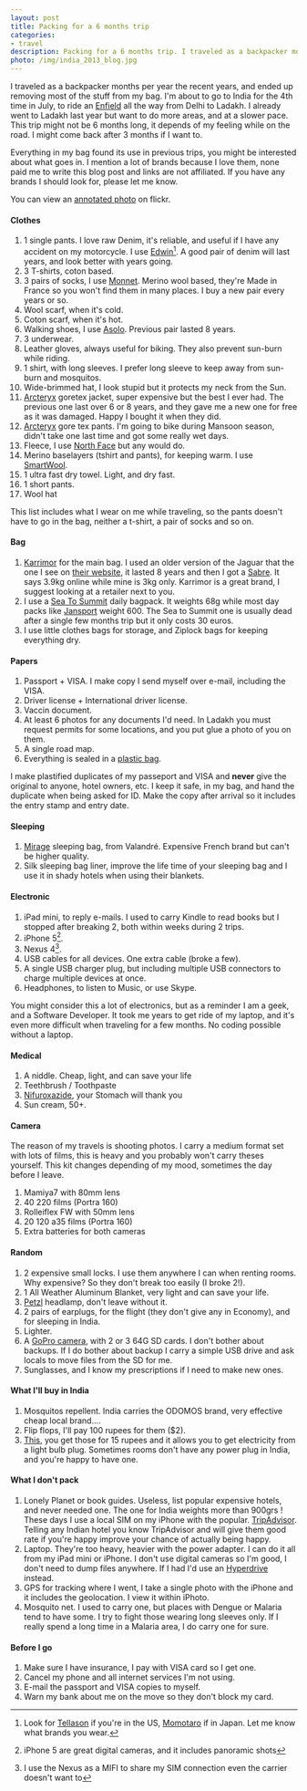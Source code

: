 ```yaml
--- 
layout: post
title: Packing for a 6 months trip
categories: 
- travel
description: Packing for a 6 months trip. I traveled as a backpacker months per years the recent years, and ended up removing most of the stuff from my bag. This is what I pack.
photo: /img/india_2013_blog.jpg
---
```


I traveled as a backpacker months per year the recent years, and ended up
removing most of the stuff from my bag. I'm about to go to India for the 4th
time in July, to ride an [Enfield](http://royalenfield.com/) all the way from
Delhi to Ladakh. I already went to Ladakh last year but want to do more areas,
and at a slower pace. This trip might not be 6 months long, it depends of my
feeling while on the road. I might come back after 3 months if I want to.

Everything in my bag found its use in previous trips, you might be interested
about what goes in. I mention a lot of brands because I love them, none paid me
to write this blog post and links are not affiliated. If you have any brands I
should look for, please let me know.

You can view an [annotated
photo](http://www.flickr.com/photos/penso/9056928803/) on flickr.

#### Clothes

1. 1 single pants. I love raw Denim, it's reliable, and useful if I have any
	accident on my motorcycle. I use [Edwin](http://www.edwin-europe.com/)[^1]. A
	good pair of denim will last years, and look better with years going.
2. 3 T-shirts, coton based.
3. 3 pairs of socks, I use [Monnet](http://www.monnet-sports.com/). Merino wool
	based, they're Made in France so you won't find them in many places. I buy a
	new pair every years or so.
4. Wool scarf, when it's cold.
5. Coton scarf, when it's hot.
6. Walking shoes, I use [Asolo](http://www.asolo.com/). Previous pair lasted 8 years.
7. 3 underwear.
8. Leather gloves, always useful for biking. They also prevent sun-burn while
	riding.
9. 1 shirt, with long sleeves. I prefer long sleeve to keep away from
	sun-burn and mosquitos.
10. Wide-brimmed hat, I look stupid but it protects my neck from the Sun.
11. [Arcteryx](http://www.arcteryx.com/) goretex jacket, super expensive but
	the best I ever had. The previous one last over 6 or 8 years, and they gave
	me a new one for free as it was damaged. Happy I bought it when they did.
12. [Arcteryx](http://www.arcteryx.com/) gore tex pants. I'm going to
	bike during Mansoon season, didn't take one last time and got some really wet
	days.
13. Fleece, I use [North Face](http://www.northface.com) but any would do.
14. Merino baselayers (tshirt and pants), for keeping warm. I use
	[SmartWool](http://www.smartwool.com/).
15. 1 ultra fast dry towel. Light, and dry fast.
16. 1 short pants.
17. Wool hat

This list includes what I wear on me while traveling, so the pants doesn't have
to go in the bag, neither a t-shirt, a pair of socks and so on.

#### Bag

1. [Karrimor](http://www.karrimor.com/) for the main bag. I used an older
version of the Jaguar that the one I see on [their
website](http://www.karrimor.com/rucsacs/backpacking-collection/jaguar-55-75-black-pewter.html),
it lasted 8 years and then I got a
[Sabre](http://www.karrimorsf.com/sabre/item/66-sabre-60-100-plce.html). It says 
3.9kg online while mine is 3kg only. Karrimor is a great brand, I suggest
looking at a retailer next to you.
2. I use a [Sea To Summit](http://www.seatosummit.com/products/display/86)
daily bagpack. It weights 68g while most day packs like
[Jansport](http://www.jansport.com/js_product_detail.php?cid=2003&pid=TUJ0E)
weight 600. The Sea to Summit one is usually dead after a single few months
trip but it only costs 30 euros.
3. I use little clothes bags for storage, and Ziplock bags for keeping
everything dry.

#### Papers

1. Passport + VISA. I make copy I send myself over e-mail, including the VISA.
2. Driver license + International driver license.
3. Vaccin document.
4. At least 6 photos for any documents I'd need. In Ladakh you must request
permits for some locations, and you put glue a photo of you on them.
4. A single road map.
5. Everything is sealed in a [plastic bag](http://www.ziploc.com/Pages/Default.aspx).

I make plastified duplicates of my passeport and VISA and **never** give the
original to anyone, hotel owners, etc. I keep it safe, in my bag, and hand
the duplicate when being asked for ID. Make the copy after arrival so it
includes the entry stamp and entry date.

#### Sleeping

1. [Mirage](http://fr.valandre.com/Sacs_de_couchage_et_Equipements/Sacs_de_couchage/mirage.html)
sleeping bag, from Valandré. Expensive French brand but can't be higher
quality.
2. Silk sleeping bag liner, improve the life time of your sleeping bag and I
use it in shady hotels when using their blankets.

#### Electronic

1. iPad mini, to reply e-mails. I used to carry Kindle to read books but I
	stopped after breaking 2, both within weeks during 2 trips.
2. iPhone 5[^2].
3. Nexus 4[^3].
4. USB cables for all devices. One extra cable (broke a few).
5. A single USB charger plug, but including multiple USB connectors to charge
	multiple devices at once.
6. Headphones, to listen to Music, or use Skype.

You might consider this a lot of electronics, but as a reminder I am a geek,
and a Software Developer. It took me years to get ride of my laptop, and it's
even more difficult when traveling for a few months. No coding possible without
a laptop.

#### Medical

1. A niddle. Cheap, light, and can save your life
2. Teethbrush / Toothpaste
3. [Nifuroxazide](http://en.wikipedia.org/wiki/Nifuroxazide), your Stomach will
	thank you
4. Sun cream, 50+.

#### Camera

The reason of my travels is shooting photos. I carry a medium format set with
lots of films, this is heavy and you probably won't carry theses yourself. This
kit changes depending of my mood, sometimes the day before I leave.

1. Mamiya7 with 80mm lens
2. 40 220 films (Portra 160)
3. Rolleiflex FW with 50mm lens
4. 20 120 a35 films (Portra 160)
5. Extra batteries for both cameras

#### Random

1. 2 expensive small locks. I use them anywhere I can when renting rooms. Why
	expensive? So they don't break too easily (I broke 2!).
2. 1 All Weather Aluminum Blanket, very light and can save your life.
3. [Petzl](http://www.petzl.com/) headlamp, don't leave without it.
4. 2 pairs of earplugs, for the flight (they don't give any in Economy), and
	for sleeping in India.
5. Lighter.
6. A [GoPro camera](http://gopro.com/), with 2 or 3 64G SD cards. I don't
	bother about backups. If I do bother about backup I carry a simple USB drive
	and ask locals to move files from the SD for me.
7. Sunglasses, and I know my prescriptions if I need to make new ones.

#### What I'll buy in India 

1. Mosquitos repellent. India carries the ODOMOS brand, very effective cheap
	local brand....
2. Flip flops, I'll pay 100 rupees for them ($2).
3. [This](http://instagram.com/p/NdiZMduS4E/), you get those for 15 rupees and
	it allows you to get electricity from a light bulb plug. Sometimes rooms
	don't have any power plug in India, and you're happy to have one.

#### What I don't pack

1. Lonely Planet or book guides. Useless, list popular expensive hotels, and
	never needed one. The one for India weights more than 900grs ! These days I
	use a local SIM on my iPhone with the popular.
	[TripAdvisor](http://www.tripadvisor.com/). Telling any Indian hotel you know
	TripAdvisor and will give them good rate if you're happy improve your chance
	of actually being happy.
2. Laptop. They're too heavy, heavier with the power adapter. I can do it all
	from my iPad mini or iPhone. I don't use digital cameras so I'm good, I don't
	need to dump files anywhere. If I had I'd use
	an [Hyperdrive](http://www.hypershop.com/category-s/133.htm) instead.
3. GPS for tracking where I went, I take a single photo with the iPhone and it
	includes the geolocation. I view it within iPhoto.
4. Mosquito net. I used to carry one, but places with Dengue or Malaria tend to
	have some. I try to fight those wearing long sleeves only. If I really spend
	a long time in a Malaria area, I do carry one for sure.

#### Before I go

1. Make sure I have insurance, I pay with VISA card so I get one.
2. Cancel my phone and all internet services I'm not using.
3. E-mail the passport and VISA copies to myself.
4. Warn my bank about me on the move so they don't block my card.

[^1]: Look for [Tellason](http://www.tellason.com/) if you're in the US, [Momotaro](http://www.okayamadenim.com/collections/momotaro-jeans) if in Japan. Let me know what brands you wear.
[^2]: iPhone 5 are great digital cameras, and it includes panoramic shots
[^3]: I use the Nexus as a MIFI to share my SIM connection even the carrier doesn't want to
